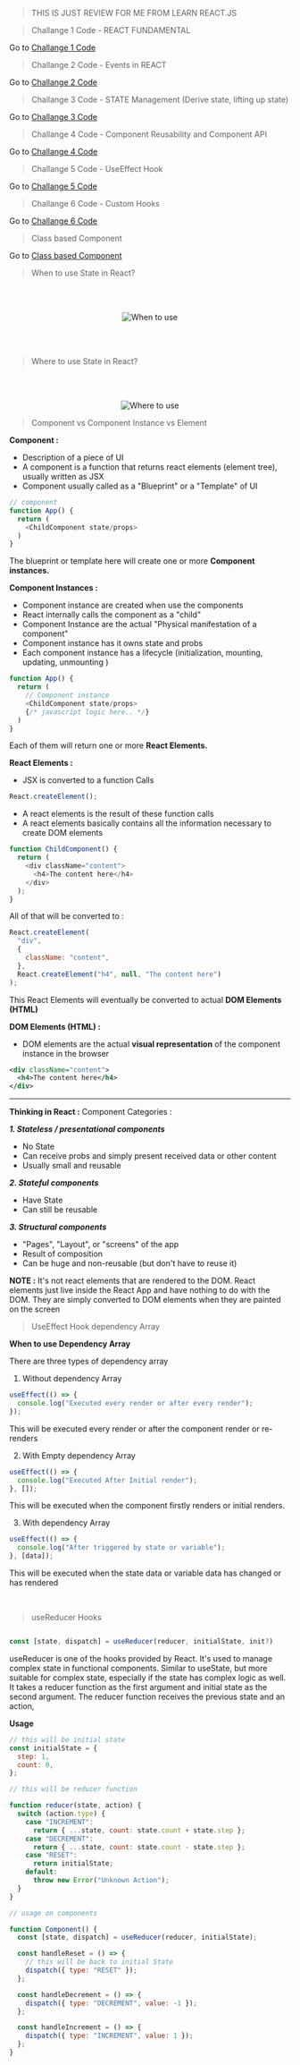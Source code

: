 > THIS IS JUST REVIEW FOR ME FROM LEARN REACT.JS

> Challange 1 Code - REACT FUNDAMENTAL

Go to [Challange 1 Code](src/challange/challange1.jsx)

> Challange 2 Code - Events in REACT

Go to [Challange 2 Code](src/challange/challange2.jsx)

> Challange 3 Code - STATE Management (Derive state, lifting up state)

Go to [Challange 3 Code](src/challange/challange3.jsx)

> Challange 4 Code - Component Reusability and Component API

Go to [Challange 4 Code](src/challange/challange4.jsx)

> Challange 5 Code - UseEffect Hook

Go to [Challange 5 Code](src/challange/challange5.jsx)

> Challange 6 Code - Custom Hooks

Go to [Challange 6 Code](src/challange/challange6.jsx)

> Class based Component

Go to [Class based Component](src/class-based-comp/App.jsx)

> When to use State in React?

<br><br>

<p align="center">
  <img src="public/When-to-use.png" alt="When to use">
</p>

<br><br>

> Where to use State in React?

<br><br>

<p align="center">
  <img src="public/Where-to-use.png" alt="Where to use">
</p>

> Component vs Component Instance vs Element

**Component :**

- Description of a piece of UI
- A component is a function that returns react elements (element tree), usually written as JSX
- Component usually called as a "Blueprint" or a "Template" of UI

```javascript
// component
function App() {
  return (
    <ChildComponent state/props>
  )
}
```

The blueprint or template here will create one or more **Component instances.**

**Component Instances :**

- Component instance are created when use the components
- React internally calls the component as a "child"
- Component Instance are the actual "Physical manifestation of a component"
- Component instance has it owns state and probs
- Each component instance has a lifecycle (initialization, mounting, updating, unmounting )

```javascript
function App() {
  return (
    // Component instance
    <ChildComponent state/props>
    {/* javascript logic here.. */}
  )
}
```

Each of them will return one or more **React Elements.**

**React Elements :**

- JSX is converted to a function Calls

```javascript
React.createElement();
```

- A react elements is the result of these function calls
- A react elements basically contains all the information necessary to create DOM elements

```javascript
function ChildComponent() {
  return (
    <div className="content">
      <h4>The content here</h4>
    </div>
  );
}
```

All of that will be converted to :

```javascript
React.createElement(
  "div",
  {
    className: "content",
  },
  React.createElement("h4", null, "The content here")
);
```

This React Elements will eventually be converted to actual **DOM Elements (HTML)**

**DOM Elements (HTML) :**

- DOM elements are the actual **visual representation** of the component instance in the browser

```xml
<div className="content">
  <h4>The content here</h4>
</div>
```

---

**Thinking in React :**
Component Categories :

**_1. Stateless / presentational components_**

- No State
- Can receive probs and simply present received data or other content
- Usually small and reusable

**_2. Stateful components_**

- Have State
- Can still be reusable

**_3. Structural components_**

- "Pages", "Layout", or "screens" of the app
- Result of composition
- Can be huge and non-reusable (but don't have to reuse it)

**NOTE :**
It's not react elements that are rendered to the DOM. React elements just live inside the React App and have nothing to do with the DOM. They are simply converted to DOM elements when they are painted on the screen

> UseEffect Hook dependency Array

**When to use Dependency Array**

There are three types of dependency array

1. Without dependency Array

```javascript
useEffect(() => {
  console.log("Executed every render or after every render");
});
```

This will be executed every render or after the component render or re-renders

2. With Empty dependency Array

```javascript
useEffect(() => {
  console.log("Executed After Initial render");
}, []);
```

This will be executed when the component firstly renders or initial renders.

3. With dependency Array

```javascript
useEffect(() => {
  console.log("After triggered by state or variable");
}, [data]);
```

This will be executed when the state data or variable data has changed or has rendered

<br>

> useReducer Hooks

```javascript

const [state, dispatch] = useReducer(reducer, initialState, init?)
```

useReducer is one of the hooks provided by React. It's used to manage complex state in functional components. Similar to useState, but more suitable for complex state, especially if the state has complex logic as well. It takes a reducer function as the first argument and initial state as the second argument. The reducer function receives the previous state and an action,

**Usage**

```javascript
// this will be initial state
const initialState = {
  step: 1,
  count: 0,
};

// this will be reducer function

function reducer(state, action) {
  switch (action.type) {
    case "INCREMENT":
      return { ...state, count: state.count + state.step };
    case "DECREMENT":
      return { ...state, count: state.count - state.step };
    case "RESET":
      return initialState;
    default:
      throw new Error("Unknown Action");
  }
}

// usage on components

function Component() {
  const [state, dispatch] = useReducer(reducer, initialState);

  const handleReset = () => {
    // this will be back to initial State
    dispatch({ type: "RESET" });
  };

  const handleDecrement = () => {
    dispatch({ type: "DECREMENT", value: -1 });
  };

  const handleIncrement = () => {
    dispatch({ type: "INCREMENT", value: 1 });
  };
}
```
